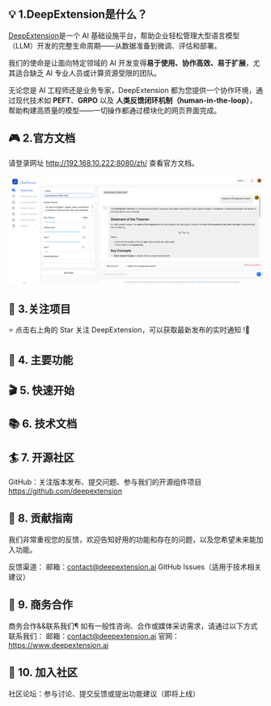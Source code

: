 ## 💡 1.DeepExtension是什么？

[DeepExtension](https://deepextension.ai/)是一个 AI 基础设施平台，帮助企业轻松管理大型语言模型（LLM）开发的完整生命周期——从数据准备到微调、评估和部署。

我们的使命是让面向特定领域的 AI 开发变得**易于使用、协作高效、易于扩展**，尤其适合缺乏 AI 专业人员或计算资源受限的团队。

无论您是 AI 工程师还是业务专家，DeepExtension 都为您提供一个协作环境，通过现代技术如 **PEFT**、**GRPO** 以及 **人类反馈闭环机制（human-in-the-loop）**，帮助构建高质量的模型——一切操作都通过模块化的网页界面完成。

## 🎮 2.官方文档

请登录网址 http://192.168.10.222:8080/zh/ 查看官方文档。
<div align="center" style="margin-top:20px;margin-bottom:20px;">
<img src="library/image-20250528150548686.png" width="1200"/>
</div>

## 🎉 3.关注项目

⭐️ 点击右上角的 Star 关注 DeepExtension，可以获取最新发布的实时通知 !🌟
## 🌟 4. 主要功能
## 🎬 5. 快速开始
## 📚 6. 技术文档
## 🏄 7. 开源社区
GitHub：关注版本发布、提交问题、参与我们的开源组件项目
https://github.com/deepextension
## 🙌 8. 贡献指南
我们非常重视您的反馈，欢迎告知好用的功能和存在的问题，以及您希望未来能加入功能。

反馈渠道：
邮箱：contact@deepextension.ai
GitHub Issues（适用于技术相关建议）
## 🤝 9. 商务合作
商务合作&&联系我们¶
如有一般性咨询、合作或媒体采访需求，请通过以下方式联系我们：
邮箱：contact@deepextension.ai
官网：https://www.deepextension.ai
## 👥 10. 加入社区
社区论坛：参与讨论、提交反馈或提出功能建议（即将上线）
